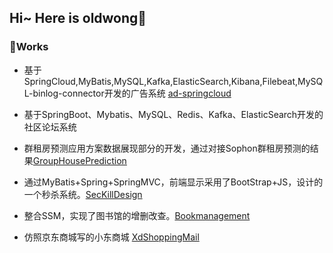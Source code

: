 ## Hi~ Here is oldwong👋 

### 📝Works
- 基于SpringCloud,MyBatis,MySQL,Kafka,ElasticSearch,Kibana,Filebeat,MySQL-binlog-connector开发的广告系统 [ad-springcloud](https://github.com/oldwang77/ad-springcloud)

- 基于SpringBoot、Mybatis、MySQL、Redis、Kafka、ElasticSearch开发的社区论坛系统

- 群租房预测应用方案数据展现部分的开发，通过对接Sophon群租房预测的结果[GroupHousePrediction](https://github.com/oldwang77/GroupHousePrediction)

- 通过MyBatis+Spring+SpringMVC，前端显示采用了BootStrap+JS，设计的一个秒杀系统。[SecKillDesign](https://github.com/oldwang77/SecKillDesign) 

- 整合SSM，实现了图书馆的增删改查。[Bookmanagement](https://github.com/oldwang77/BookManagement)

- 仿照京东商城写的小东商城 [XdShoppingMail](https://github.com/oldwang77/xd-parent) 



